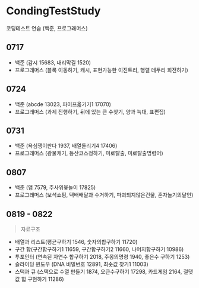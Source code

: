 # CondingTestStudy
코딩테스트 연습 (백준, 프로그래머스)

0717 
-----
- 백준 (감시 15683, 내리막길 1520)
- 프로그래머스 (블록 이동하기, 캐시, 표현가능한 이진트리, 행렬 테두리 회전하기)


0724 
-----
- 백준 (abcde 13023, 파이프옮기기1 17070)
- 프로그래머스 (과제 진행하기, 뒤에 있는 큰 수찾기, 양과 늑대, 표편집)


0731
----
- 백준 (욕심쟁이판다 1937, 배열돌리기4 17406)
- 프로그래머스 (광물캐기, 등산코스정하기, 미로탈출, 미로탈출명령어)


0807
----
- 백준 (앱 7579, 주사위윷놀이 17825)
- 프로그래머스 (보석쇼핑, 택배배달과 수거하기, 파괴되지않은건물, 혼자놀기의달인)


0819 - 0822
----
> 자료구조 
- 배열과 리스트(평균구하기 1546, 숫자의합구하기 11720)
- 구간 합(구간합구하기1 11659, 구간합구하기2 11660, 나머지합구하기 10986)
- 투포인터 (연속된 자연수 합구하기 2018, 주몽의명령 1940, 좋은수 구하기 1253)
- 슬라이딩 윈도우 (DNA 비밀번호 12891, 최솟값 찾기1 11003)
- 스택과 큐 (스택으로 수열 만들기 1874, 오큰수구하기 17298, 카드게임 2164, 절댓값 힙 구현하기 11286)
